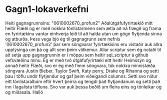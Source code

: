 # Gagn1-lokaverkefni
Heiti gagnagrunnsins: "0610002670_profun2"
Aðalútgáfufyrirtækið mitt heitir Flæði og er með nokkra tónlistarmenn sem ætla að ná frægð og frama en fyrirtækinu vantar einhverja leið til að halda utan um gögn flytjenda sinna og atburða. Þess vega bjó ég til gagnagrunn sem nefnis '0610002670_profun2' þar sem söngvarar fyrirtækisins eru vistaðir auk allra upplýsinga um þá og allt sem þeim viðkemur.
Allar scriptur sem ég notaði til að setja upp gagnagrunnin er í möppu sem heitir sql_scriptur á github vefsvæðinu mínu.
Ég er með tvö útgáfufyrirtæki eitt heitir Heimssýn og annað heitir Flæði, svo er ég með fimm söngvara, tók nokkra minnistæða söngvara Justin Bieber, Taylor Swift, Katy perry, Drake og Rihanna og setti þau í töflu undir flytjendur og gaf þeim viðeigandi columns. Setti svo niður eitt tónlistaralbúm eftir hvert þeirra og tengdi það flytjandanum og setti það inn í lagalista töfluna. Svo var auk þessa beðið um fleira eins og tónleikar og og miðasala.
Halló